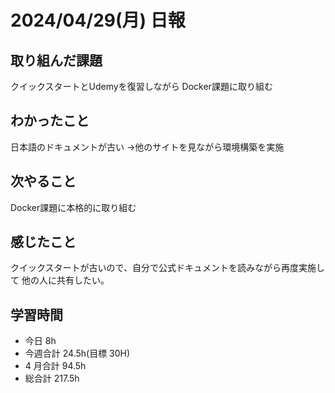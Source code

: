 # 2024/04/29(月) 日報

## 取り組んだ課題
クイックスタートとUdemyを復習しながら
Docker課題に取り組む

## わかったこと
日本語のドキュメントが古い
→他のサイトを見ながら環境構築を実施

## 次やること
Docker課題に本格的に取り組む

## 感じたこと
クイックスタートが古いので、自分で公式ドキュメントを読みながら再度実施して
他の人に共有したい。

## 学習時間
- 今日 8h
- 今週合計 24.5h(目標 30H)
- 4 月合計 94.5h
- 総合計 217.5h
